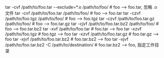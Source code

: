 
tar -cvf  /path/to/foo.tar --exclude=\*.o /path/to/foo/ # foo         --> foo.tar, 忽略 .o 文件
tar -cvf  /path/to/foo.tar                /path/to/foo/ # foo         --> foo.tar
tar -czvf /path/to/foo.tgz                /path/to/foo/ # foo         --> foo.tgz
tar -czvf /path/to/foo.tar.gz             /path/to/foo/ # foo         --> foo.tar.gz
tar -cjvf /path/to/foo.tar.bz2            /path/to/foo/ # foo         --> foo.tar.bz2
tar -xvf  /path/to/foo.tar                              # foo.tar     --> foo
tar -xzvf /path/to/foo.tgz                              # foo.tgz     --> foo
tar -xzvf /path/to/foo.tar.gz                           # foo.tar.gz  --> foo
tar -xjvf /path/to/foo.tar.bz2                          # foo.tar.bz2 --> foo
tar -xjvf /path/to/foo.tar.bz2 -C /path/to/destination/ # foo.tar.bz2 --> foo, 指定工作目录

